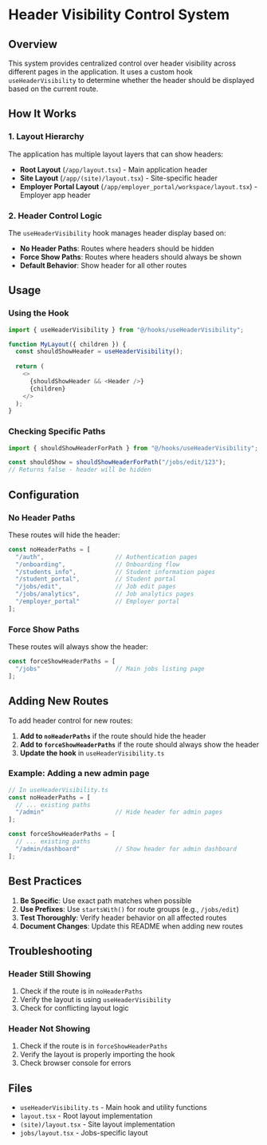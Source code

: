 # Header Visibility Control System

## Overview

This system provides centralized control over header visibility across different pages in the application. It uses a custom hook `useHeaderVisibility` to determine whether the header should be displayed based on the current route.

## How It Works

### 1. Layout Hierarchy

The application has multiple layout layers that can show headers:

- **Root Layout** (`/app/layout.tsx`) - Main application header
- **Site Layout** (`/app/(site)/layout.tsx`) - Site-specific header
- **Employer Portal Layout** (`/app/employer_portal/workspace/layout.tsx`) - Employer app header

### 2. Header Control Logic

The `useHeaderVisibility` hook manages header display based on:

- **No Header Paths**: Routes where headers should be hidden
- **Force Show Paths**: Routes where headers should always be shown
- **Default Behavior**: Show header for all other routes

## Usage

### Using the Hook

```typescript
import { useHeaderVisibility } from "@/hooks/useHeaderVisibility";

function MyLayout({ children }) {
  const shouldShowHeader = useHeaderVisibility();
  
  return (
    <>
      {shouldShowHeader && <Header />}
      {children}
    </>
  );
}
```

### Checking Specific Paths

```typescript
import { shouldShowHeaderForPath } from "@/hooks/useHeaderVisibility";

const shouldShow = shouldShowHeaderForPath("/jobs/edit/123");
// Returns false - header will be hidden
```

## Configuration

### No Header Paths

These routes will hide the header:

```typescript
const noHeaderPaths = [
  "/auth",                    // Authentication pages
  "/onboarding",              // Onboarding flow
  "/students_info",           // Student information pages
  "/student_portal",          // Student portal
  "/jobs/edit",               // Job edit pages
  "/jobs/analytics",          // Job analytics pages
  "/employer_portal"          // Employer portal
];
```

### Force Show Paths

These routes will always show the header:

```typescript
const forceShowHeaderPaths = [
  "/jobs"                     // Main jobs listing page
];
```

## Adding New Routes

To add header control for new routes:

1. **Add to `noHeaderPaths`** if the route should hide the header
2. **Add to `forceShowHeaderPaths`** if the route should always show the header
3. **Update the hook** in `useHeaderVisibility.ts`

### Example: Adding a new admin page

```typescript
// In useHeaderVisibility.ts
const noHeaderPaths = [
  // ... existing paths
  "/admin"                    // Hide header for admin pages
];

const forceShowHeaderPaths = [
  // ... existing paths
  "/admin/dashboard"          // Show header for admin dashboard
];
```

## Best Practices

1. **Be Specific**: Use exact path matches when possible
2. **Use Prefixes**: Use `startsWith()` for route groups (e.g., `/jobs/edit`)
3. **Test Thoroughly**: Verify header behavior on all affected routes
4. **Document Changes**: Update this README when adding new routes

## Troubleshooting

### Header Still Showing

1. Check if the route is in `noHeaderPaths`
2. Verify the layout is using `useHeaderVisibility`
3. Check for conflicting layout logic

### Header Not Showing

1. Check if the route is in `forceShowHeaderPaths`
2. Verify the layout is properly importing the hook
3. Check browser console for errors

## Files

- `useHeaderVisibility.ts` - Main hook and utility functions
- `layout.tsx` - Root layout implementation
- `(site)/layout.tsx` - Site layout implementation
- `jobs/layout.tsx` - Jobs-specific layout
